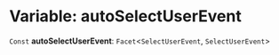 # Variable: autoSelectUserEvent

`Const` **autoSelectUserEvent**: `Facet`<`SelectUserEvent`, `SelectUserEvent`>
